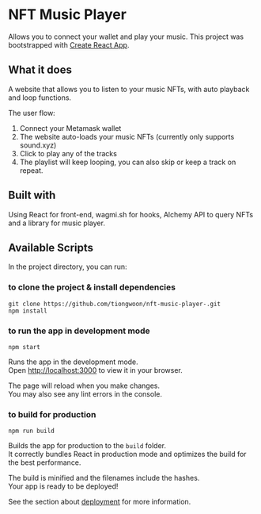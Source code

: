 # NFT Music Player 

Allows you to connect your wallet and play your music.
This project was bootstrapped with [Create React App](https://github.com/facebook/create-react-app).

## What it does
A website that allows you to listen to your music NFTs, with auto playback and loop functions. 

The user flow:
1. Connect your Metamask wallet
2. The website auto-loads your music NFTs (currently only supports sound.xyz)
3. Click to play any of the tracks
4. The playlist will keep looping, you can also skip or keep a track on repeat. 

## Built with
Using React for front-end, wagmi.sh for hooks, Alchemy API to query NFTs and a library for music player.

## Available Scripts

In the project directory, you can run:

### to clone the project & install dependencies
```
git clone https://github.com/tiongwoon/nft-music-player-.git
npm install
```

### to run the app in development mode
``` 
npm start
```

Runs the app in the development mode.\
Open [http://localhost:3000](http://localhost:3000) to view it in your browser.

The page will reload when you make changes.\
You may also see any lint errors in the console.


### to build for production
```
npm run build
```

Builds the app for production to the `build` folder.\
It correctly bundles React in production mode and optimizes the build for the best performance.

The build is minified and the filenames include the hashes.\
Your app is ready to be deployed!

See the section about [deployment](https://facebook.github.io/create-react-app/docs/deployment) for more information.